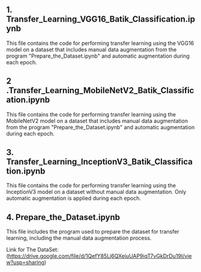 ## 1. Transfer_Learning_VGG16_Batik_Classification.ipynb
This file contains the code for performing transfer learning using the VGG16 model on a dataset that includes manual data augmentation from the program "Prepare_the_Dataset.ipynb" and automatic augmentation during each epoch.

## 2 .Transfer_Learning_MobileNetV2_Batik_Classification.ipynb
This file contains the code for performing transfer learning using the MobileNetV2 model on a dataset that includes manual data augmentation from the program "Prepare_the_Dataset.ipynb" and automatic augmentation during each epoch.

## 3. Transfer_Learning_InceptionV3_Batik_Classification.ipynb
This file contains the code for performing transfer learning using the InceptionV3 model on a dataset without manual data augmentation. Only automatic augmentation is applied during each epoch.

## 4. Prepare_the_Dataset.ipynb
This file includes the program used to prepare the dataset for transfer learning, including the manual data augmentation process.

Link for The DataSet: (https://drive.google.com/file/d/1QefY85Lj6QXeiuUAP9iqT7vGkDrDu19I/view?usp=sharing)
